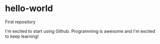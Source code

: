 # hello-world
First repository

I'm excited to start using Github. Programming is awesome and I'm excited to keep learning!
